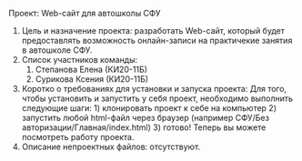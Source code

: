 Проект: Web-сайт для автошколы СФУ

1.	Цель и назначение проекта:
    разработать Web-сайт, который будет предоставлять возможность онлайн-записи на практичекие занятия в автошколе СФУ.
2.	Список участников команды:
    1)	Степанова Елена (КИ20-11Б)
    2)	Сурикова Ксения (КИ20-11Б)
3.	Коротко о требованиях для установки и запуска проекта:
    Для того, чтобы установить и запустить у себя проект, необходимо выполнить следующие шаги:
        1)	клонировать проект к себе на компьютер
        2)	запустить любой html-файл через браузер (например СФУ/Без авторизации/Главная/index.html)
        3)	готово! Теперь вы можете посмотреть работу проекта.
4.	Описание непроектных файлов: отсутствуют.
